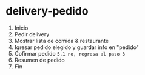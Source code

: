# delivery-pedido

1. Inicio
2. Pedir delivery
3. Mostrar lista de comida & restaurante
4. Igresar pedido elegido y guardar info en "pedido"
5. Cofirmar pedido 
	`5.1 no, regresa al paso 3`
6. Resumen de pedido
7. Fin